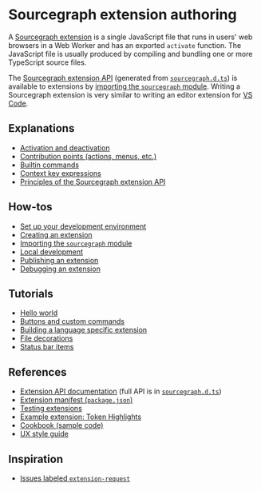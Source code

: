 # Sourcegraph extension authoring

A [Sourcegraph extension](../index.md) is a single JavaScript file that runs in users' web browsers in a Web Worker and has an exported `activate` function. The JavaScript file is usually produced by compiling and bundling one or more TypeScript source files.

The [Sourcegraph extension API](https://unpkg.com/sourcegraph/dist/docs/index.html) (generated from [`sourcegraph.d.ts`](https://sourcegraph.com/github.com/sourcegraph/sourcegraph/-/blob/client/extension-api/src/sourcegraph.d.ts)) is available to extensions by [importing the `sourcegraph` module](importing_sourcegraph.md). Writing a Sourcegraph extension is very similar to writing an editor extension for [VS Code](https://code.visualstudio.com/docs/extensions/overview).

## Explanations
- [Activation and deactivation](activation.md)
- [Contribution points (actions, menus, etc.)](contributions.md)
- [Builtin commands](builtin_commands.md)
- [Context key expressions](context_key_expressions.md)
- [Principles of the Sourcegraph extension API](../principles.md)

## How-tos
- [Set up your development environment](development_environment.md)
- [Creating an extension](creating.md)
- [Importing the `sourcegraph` module](importing_sourcegraph.md)
- [Local development](local_development.md)
- [Publishing an extension](publishing.md)
- [Debugging an extension](debugging.md)

## Tutorials
- [Hello world](tutorials/hello_world.md)
- [Buttons and custom commands](tutorials/button_custom_commands.md)
- [Building a language specific extension](tutorials/lang_specific_extension_tutorial.md)
- [File decorations](tutorials/file_decorations.md)
- [Status bar items](tutorials/status_bar.md)

## References
- [Extension API documentation](https://unpkg.com/sourcegraph/dist/docs/index.html) (full API is in [`sourcegraph.d.ts`](https://sourcegraph.com/github.com/sourcegraph/sourcegraph/-/blob/client/extension-api/src/sourcegraph.d.ts))
- [Extension manifest (`package.json`)](manifest.md)
- [Testing extensions](testing_extensions.md)
- [Example extension: Token Highlights](https://github.com/sourcegraph/sourcegraph-extension-samples/tree/master/token-highlights)
- [Cookbook (sample code)](cookbook.md)
- [UX style guide](ux_style_guide.md)

## Inspiration

- [Issues labeled `extension-request`](https://github.com/sourcegraph/sourcegraph/issues?q=is%3Aopen+is%3Aissue+label%3Aextension-request)
